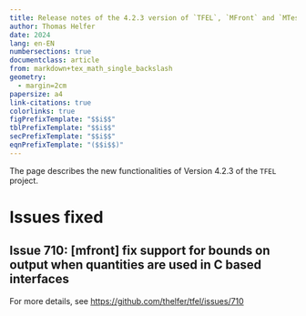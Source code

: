 ```yaml
---
title: Release notes of the 4.2.3 version of `TFEL`, `MFront` and `MTest`
author: Thomas Helfer
date: 2024
lang: en-EN
numbersections: true
documentclass: article
from: markdown+tex_math_single_backslash
geometry:
  - margin=2cm
papersize: a4
link-citations: true
colorlinks: true
figPrefixTemplate: "$$i$$"
tblPrefixTemplate: "$$i$$"
secPrefixTemplate: "$$i$$"
eqnPrefixTemplate: "($$i$$)"
---
```


The page describes the new functionalities of Version 4.2.3 of the
`TFEL` project.

# Issues fixed

## Issue 710: [mfront] fix support for bounds on output when quantities are used in C based interfaces

For more details, see <https://github.com/thelfer/tfel/issues/710>


